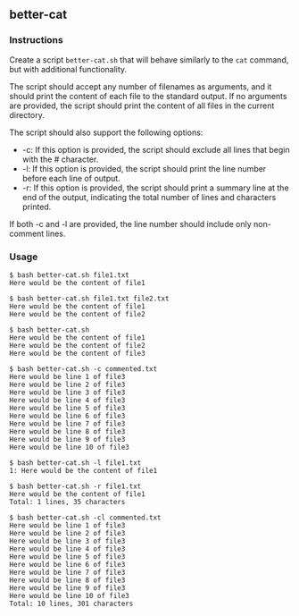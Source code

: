 ## better-cat

### Instructions

Create a script `better-cat.sh` that will behave similarly to the `cat` command, but with additional functionality.

The script should accept any number of filenames as arguments, and it should print the content of each file to the standard output. If no arguments are provided, the script should print the content of all files in the current directory.

The script should also support the following options:

- -c: If this option is provided, the script should exclude all lines that begin with the # character.
- -l: If this option is provided, the script should print the line number before each line of output.
- -r: If this option is provided, the script should print a summary line at the end of the output, indicating the total number of lines and characters printed.

If both -c and -l are provided, the line number should include only non-comment lines.

### Usage

```console
$ bash better-cat.sh file1.txt
Here would be the content of file1

$ bash better-cat.sh file1.txt file2.txt
Here would be the content of file1
Here would be the content of file2

$ bash better-cat.sh
Here would be the content of file1
Here would be the content of file2
Here would be the content of file3

$ bash better-cat.sh -c commented.txt
Here would be line 1 of file3
Here would be line 2 of file3
Here would be line 3 of file3
Here would be line 4 of file3
Here would be line 5 of file3
Here would be line 6 of file3
Here would be line 7 of file3
Here would be line 8 of file3
Here would be line 9 of file3
Here would be line 10 of file3

$ bash better-cat.sh -l file1.txt
1: Here would be the content of file1

$ bash better-cat.sh -r file1.txt
Here would be the content of file1
Total: 1 lines, 35 characters

$ bash better-cat.sh -cl commented.txt
Here would be line 1 of file3
Here would be line 2 of file3
Here would be line 3 of file3
Here would be line 4 of file3
Here would be line 5 of file3
Here would be line 6 of file3
Here would be line 7 of file3
Here would be line 8 of file3
Here would be line 9 of file3
Here would be line 10 of file3
Total: 10 lines, 301 characters
```
